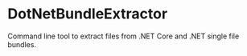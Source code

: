 # DotNetBundleExtractor
Command line tool to extract files from .NET Core and .NET single file bundles.
